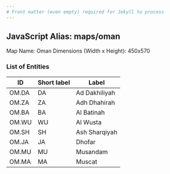 ```yaml
---
# Front matter (even empty) required for Jekyll to process
---
```


## JavaScript Alias: maps/oman

Map Name: Oman
Dimensions (Width x Height): 450x570





### List of Entities

ID | Short label | Label
---|---|---|
OM.DA|DA|Ad Dakhiliyah
OM.ZA|ZA|Adh Dhahirah
OM.BA|BA|Al Batinah
OM.WU|WU|Al Wusta
OM.SH|SH|Ash Sharqiyah
OM.JA|JA|Dhofar
OM.MU|MU|Musandam
OM.MA|MA|Muscat

